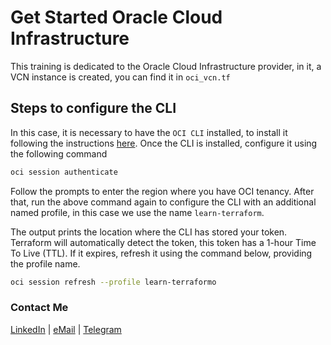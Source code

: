 # Get Started Oracle Cloud Infrastructure

This training is dedicated to the Oracle Cloud Infrastructure provider, in it, a VCN instance is created, you can find it in `oci_vcn.tf`

## Steps to configure the CLI

In this case, it is necessary to have the `OCI CLI` installed, to install it following the instructions [here](https://docs.oracle.com/en-us/iaas/Content/API/SDKDocs/cliinstall.htm#InstallingCLI__linux_and_unix). Once the CLI is installed, configure it using the following command

```sh
oci session authenticate
```

Follow the prompts to enter the region where you have OCI tenancy. After that, run the above command again to configure the CLI with an additional named profile, in this case we use the name `learn-terraform`.

The output prints the location where the CLI has stored your token. Terraform will automatically detect the token, this token has a 1-hour Time To Live (TTL). If it expires, refresh it using the command below, providing the profile name.

```sh
oci session refresh --profile learn-terraformo
```

### Contact Me

[LinkedIn](https://www.linkedin.com/in/adejonghm/) | [eMail](mailto:dejongh.morell@gmail.com) | [Telegram](https://t.me/adejonghm)
